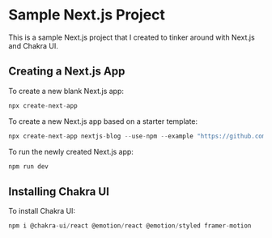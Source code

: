 # Sample Next.js Project

This is a sample Next.js project that I created to tinker around with Next.js and Chakra UI.

## Creating a Next.js App

To create a new blank Next.js app:

```jsx
npx create-next-app
```

To create a new Next.js app based on a starter template:

```jsx
npx create-next-app nextjs-blog --use-npm --example "https://github.com/vercel/next-learn-starter/tree/master/learn-starter"
```

To run the newly created Next.js app:

```jsx
npm run dev
```

## Installing Chakra UI

To install Chakra UI:

```jsx
npm i @chakra-ui/react @emotion/react @emotion/styled framer-motion
```